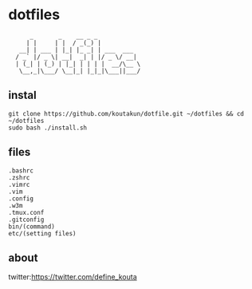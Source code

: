 
# dotfiles
          _       _    __ _ _
         | |     | |  / _(_) |
       __| | ___ | |_| |_ _| | ___  ___
      / _` |/ _ \| __|  _| | |/ _ \/ __|
      | (_| | (_) | |_| | | | |  __/\__ \
       \__,_|\___/ \__|_| |_|_|\___||___/
## instal

```
git clone https://github.com/koutakun/dotfile.git ~/dotfiles && cd ~/dotfiles
sudo bash ./install.sh
```

## files

````
.bashrc
.zshrc
.vimrc
.vim
.config
.w3m
.tmux.conf
.gitconfig
bin/(command)
etc/(setting files)
````


## about
twitter:https://twitter.com/define_kouta
